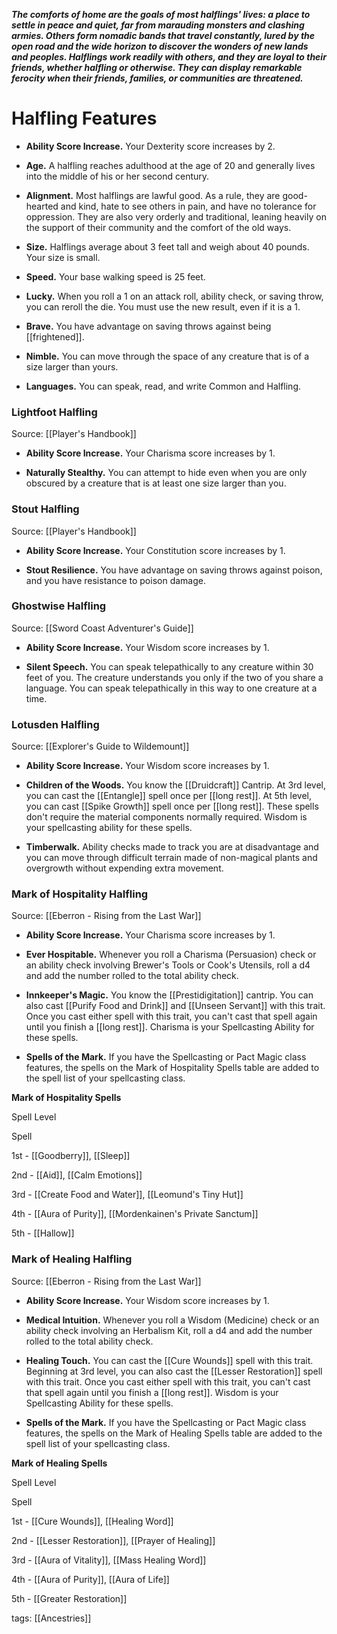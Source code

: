 _**The comforts of home are the goals of most halflings' lives: a place to settle in peace and quiet, far from marauding monsters and clashing armies. Others form nomadic bands that travel constantly, lured by the open road and the wide horizon to discover the wonders of new lands and peoples. Halflings work readily with others, and they are loyal to their friends, whether halfling or otherwise. They can display remarkable ferocity when their friends, families, or communities are threatened.**_

# Halfling Features

-   **Ability Score Increase.** Your Dexterity score increases by 2.

-   **Age.** A halfling reaches adulthood at the age of 20 and generally lives into the middle of his or her second century.

-   **Alignment.** Most halflings are lawful good. As a rule, they are good-hearted and kind, hate to see others in pain, and have no tolerance for oppression. They are also very orderly and traditional, leaning heavily on the support of their community and the comfort of the old ways.

-   **Size.** Halflings average about 3 feet tall and weigh about 40 pounds. Your size is small.

-   **Speed.** Your base walking speed is 25 feet.

-   **Lucky.** When you roll a 1 on an attack roll, ability check, or saving throw, you can reroll the die. You must use the new result, even if it is a 1.

-   **Brave.** You have advantage on saving throws against being [[frightened]].

-   **Nimble.** You can move through the space of any creature that is of a size larger than yours.

-   **Languages.** You can speak, read, and write Common and Halfling.

### Lightfoot Halfling

Source: [[Player's Handbook]]

-   **Ability Score Increase.** Your Charisma score increases by 1.

-   **Naturally Stealthy.** You can attempt to hide even when you are only obscured by a creature that is at least one size larger than you.

### Stout Halfling

Source: [[Player's Handbook]]

-   **Ability Score Increase.** Your Constitution score increases by 1.

-   **Stout Resilience.** You have advantage on saving throws against poison, and you have resistance to poison damage.

### Ghostwise Halfling

Source: [[Sword Coast Adventurer's Guide]]

-   **Ability Score Increase.** Your Wisdom score increases by 1.

-   **Silent Speech.** You can speak telepathically to any creature within 30 feet of you. The creature understands you only if the two of you share a language. You can speak telepathically in this way to one creature at a time.

### Lotusden Halfling

Source: [[Explorer's Guide to Wildemount]]

-   **Ability Score Increase.** Your Wisdom score increases by 1.

-   **Children of the Woods.** You know the [[Druidcraft]] Cantrip. At 3rd level, you can cast the [[Entangle]] spell once per [[long rest]]. At 5th level, you can cast [[Spike Growth]] spell once per [[long rest]]. These spells don't require the material components normally required. Wisdom is your spellcasting ability for these spells.

-   **Timberwalk.** Ability checks made to track you are at disadvantage and you can move through difficult terrain made of non-magical plants and overgrowth without expending extra movement.

### Mark of Hospitality Halfling

Source: [[Eberron - Rising from the Last War]]

-   **Ability Score Increase.** Your Charisma score increases by 1.

-   **Ever Hospitable.** Whenever you roll a Charisma (Persuasion) check or an ability check involving Brewer's Tools or Cook's Utensils, roll a d4 and add the number rolled to the total ability check.

-   **Innkeeper's Magic.** You know the [[Prestidigitation]] cantrip. You can also cast [[Purify Food and Drink]] and [[Unseen Servant]] with this trait. Once you cast either spell with this trait, you can't cast that spell again until you finish a [[long rest]]. Charisma is your Spellcasting Ability for these spells.

-   **Spells of the Mark.** If you have the Spellcasting or Pact Magic class features, the spells on the Mark of Hospitality Spells table are added to the spell list of your spellcasting class.

**Mark of Hospitality Spells**

Spell Level

Spell

1st - [[Goodberry]], [[Sleep]]

2nd - [[Aid]], [[Calm Emotions]]

3rd - [[Create Food and Water]], [[Leomund's Tiny Hut]]

4th - [[Aura of Purity]], [[Mordenkainen's Private Sanctum]]

5th - [[Hallow]]

### Mark of Healing Halfling

Source: [[Eberron - Rising from the Last War]]

-   **Ability Score Increase.** Your Wisdom score increases by 1.

-   **Medical Intuition.** Whenever you roll a Wisdom (Medicine) check or an ability check involving an Herbalism Kit, roll a d4 and add the number rolled to the total ability check.

-   **Healing Touch.** You can cast the [[Cure Wounds]] spell with this trait. Beginning at 3rd level, you can also cast the [[Lesser Restoration]] spell with this trait. Once you cast either spell with this trait, you can't cast that spell again until you finish a [[long rest]]. Wisdom is your Spellcasting Ability for these spells.

-   **Spells of the Mark.** If you have the Spellcasting or Pact Magic class features, the spells on the Mark of Healing Spells table are added to the spell list of your spellcasting class.

**Mark of Healing Spells**

Spell Level

Spell

1st - [[Cure Wounds]], [[Healing Word]]

2nd - [[Lesser Restoration]], [[Prayer of Healing]]

3rd - [[Aura of Vitality]], [[Mass Healing Word]]

4th - [[Aura of Purity]], [[Aura of Life]]

5th - [[Greater Restoration]]


tags: [[Ancestries]]